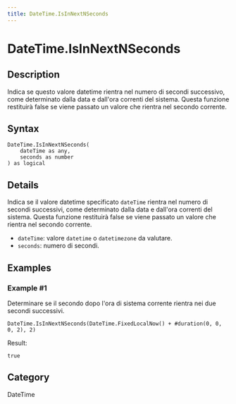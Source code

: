 ```yaml
---
title: DateTime.IsInNextNSeconds
---
```


# DateTime.IsInNextNSeconds


## Description

Indica se questo valore datetime rientra nel numero di secondi successivo, come determinato dalla data e dall&#39;ora correnti del sistema. Questa funzione restituirà false se viene passato un valore che rientra nel secondo corrente.


## Syntax

```powerquery
DateTime.IsInNextNSeconds(
    dateTime as any,
    seconds as number
) as logical
```


## Details

Indica se il valore datetime specificato <code>dateTime</code> rientra nel numero di secondi successivi, come determinato dalla data e dall'ora correnti del sistema. Questa funzione restituirà false se viene passato un valore che rientra nel secondo corrente.      <ul>      <li><code>dateTime</code>: valore <code>datetime</code> o <code>datetimezone</code> da valutare.</li>      <li><code>seconds</code>: numero di secondi.</li>      </ul>


## Examples

### Example #1 
Determinare se il secondo dopo l&#39;ora di sistema corrente rientra nei due secondi successivi.
```powerquery
DateTime.IsInNextNSeconds(DateTime.FixedLocalNow() + #duration(0, 0, 0, 2), 2)
```

Result: 
```powerquery
true
```




## Category
DateTime
